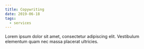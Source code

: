 ```yaml
---
title: Copywriting
date: 2019-06-18
tags:
  - services
---
```

Lorem ipsum dolor sit amet, consectetur adipiscing elit. Vestibulum elementum quam nec massa placerat ultricies.